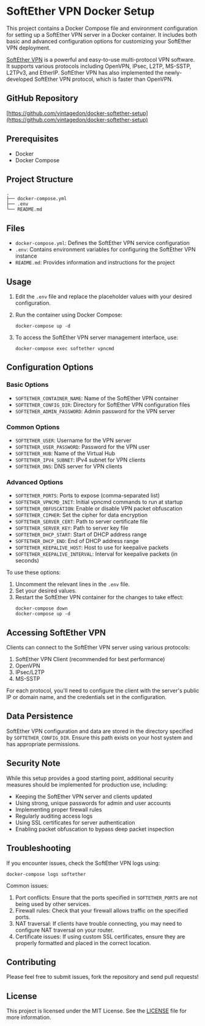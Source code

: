 # SoftEther VPN Docker Setup

This project contains a Docker Compose file and environment configuration for setting up a SoftEther VPN server in a Docker container. It includes both basic and advanced configuration options for customizing your SoftEther VPN deployment.

[SoftEther VPN](https://www.softether.org/) is a powerful and easy-to-use multi-protocol VPN software. It supports various protocols including OpenVPN, IPsec, L2TP, MS-SSTP, L2TPv3, and EtherIP. SoftEther VPN has also implemented the newly-developed SoftEther VPN protocol, which is faster than OpenVPN.

## GitHub Repository
[https://github.com/vintagedon/docker-softether-setup](https://github.com/vintagedon/docker-softether-setup)

## Prerequisites
- Docker
- Docker Compose

## Project Structure
```
.
├── docker-compose.yml
├── .env
└── README.md
```

## Files
- `docker-compose.yml`: Defines the SoftEther VPN service configuration
- `.env`: Contains environment variables for configuring the SoftEther VPN instance
- `README.md`: Provides information and instructions for the project

## Usage

1. Edit the `.env` file and replace the placeholder values with your desired configuration.

2. Run the container using Docker Compose:
   ```
   docker-compose up -d
   ```

3. To access the SoftEther VPN server management interface, use:
   ```
   docker-compose exec softether vpncmd
   ```

## Configuration Options

### Basic Options

- `SOFTETHER_CONTAINER_NAME`: Name of the SoftEther VPN container
- `SOFTETHER_CONFIG_DIR`: Directory for SoftEther VPN configuration files
- `SOFTETHER_ADMIN_PASSWORD`: Admin password for the VPN server

### Common Options

- `SOFTETHER_USER`: Username for the VPN server
- `SOFTETHER_USER_PASSWORD`: Password for the VPN user
- `SOFTETHER_HUB`: Name of the Virtual Hub
- `SOFTETHER_IPV4_SUBNET`: IPv4 subnet for VPN clients
- `SOFTETHER_DNS`: DNS server for VPN clients

### Advanced Options

- `SOFTETHER_PORTS`: Ports to expose (comma-separated list)
- `SOFTETHER_VPNCMD_INIT`: Initial vpncmd commands to run at startup
- `SOFTETHER_OBFUSCATION`: Enable or disable VPN packet obfuscation
- `SOFTETHER_CIPHER`: Set the cipher for data encryption
- `SOFTETHER_SERVER_CERT`: Path to server certificate file
- `SOFTETHER_SERVER_KEY`: Path to server key file
- `SOFTETHER_DHCP_START`: Start of DHCP address range
- `SOFTETHER_DHCP_END`: End of DHCP address range
- `SOFTETHER_KEEPALIVE_HOST`: Host to use for keepalive packets
- `SOFTETHER_KEEPALIVE_INTERVAL`: Interval for keepalive packets (in seconds)

To use these options:

1. Uncomment the relevant lines in the `.env` file.
2. Set your desired values.
3. Restart the SoftEther VPN container for the changes to take effect:
   ```
   docker-compose down
   docker-compose up -d
   ```

## Accessing SoftEther VPN
Clients can connect to the SoftEther VPN server using various protocols:

1. SoftEther VPN Client (recommended for best performance)
2. OpenVPN
3. IPsec/L2TP
4. MS-SSTP

For each protocol, you'll need to configure the client with the server's public IP or domain name, and the credentials set in the configuration.

## Data Persistence
SoftEther VPN configuration and data are stored in the directory specified by `SOFTETHER_CONFIG_DIR`. Ensure this path exists on your host system and has appropriate permissions.

## Security Note
While this setup provides a good starting point, additional security measures should be implemented for production use, including:
- Keeping the SoftEther VPN server and clients updated
- Using strong, unique passwords for admin and user accounts
- Implementing proper firewall rules
- Regularly auditing access logs
- Using SSL certificates for server authentication
- Enabling packet obfuscation to bypass deep packet inspection

## Troubleshooting
If you encounter issues, check the SoftEther VPN logs using:
```
docker-compose logs softether
```

Common issues:
1. Port conflicts: Ensure that the ports specified in `SOFTETHER_PORTS` are not being used by other services.
2. Firewall rules: Check that your firewall allows traffic on the specified ports.
3. NAT traversal: If clients have trouble connecting, you may need to configure NAT traversal on your router.
4. Certificate issues: If using custom SSL certificates, ensure they are properly formatted and placed in the correct location.

## Contributing
Please feel free to submit issues, fork the repository and send pull requests!

## License
This project is licensed under the MIT License. See the [LICENSE](LICENSE) file for more information.
